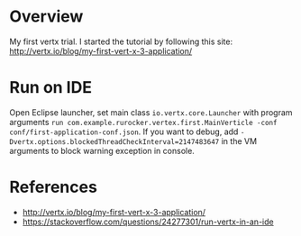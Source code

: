 # Overview
My first vertx trial.
I started the tutorial by following this site: http://vertx.io/blog/my-first-vert-x-3-application/

# Run on IDE
Open Eclipse launcher, set main class `io.vertx.core.Launcher` with program arguments `run com.example.rurocker.vertex.first.MainVerticle -conf conf/first-application-conf.json`.
If you want to debug, add `-Dvertx.options.blockedThreadCheckInterval=2147483647` in the VM arguments to block warning exception in console.

# References
* http://vertx.io/blog/my-first-vert-x-3-application/
* https://stackoverflow.com/questions/24277301/run-vertx-in-an-ide